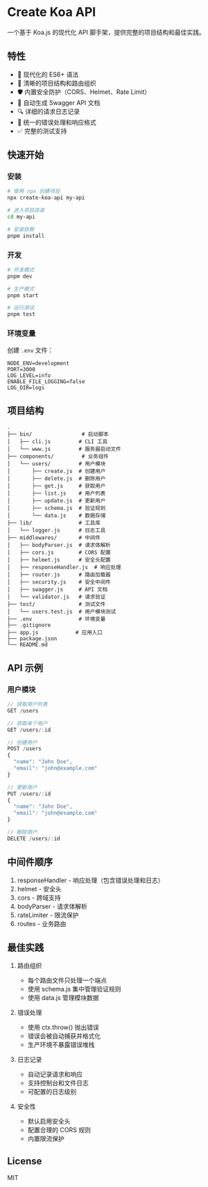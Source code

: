 # Create Koa API

一个基于 Koa.js 的现代化 API 脚手架，提供完整的项目结构和最佳实践。

## 特性

- 🚀 现代化的 ES6+ 语法
- 📁 清晰的项目结构和路由组织
- 🛡️ 内置安全防护（CORS、Helmet、Rate Limit）
- 📝 自动生成 Swagger API 文档
- 🔍 详细的请求日志记录
- 🎯 统一的错误处理和响应格式
- ✅ 完整的测试支持

## 快速开始

### 安装

```bash
# 使用 npx 创建项目
npx create-koa-api my-api

# 进入项目目录
cd my-api

# 安装依赖
pnpm install
```

### 开发

```bash
# 开发模式
pnpm dev

# 生产模式
pnpm start

# 运行测试
pnpm test
```

### 环境变量

创建 `.env` 文件：

```env
NODE_ENV=development
PORT=3000
LOG_LEVEL=info
ENABLE_FILE_LOGGING=false
LOG_DIR=logs
```

## 项目结构

```
.
├── bin/                # 启动脚本
│   ├── cli.js         # CLI 工具
│   └── www.js         # 服务器启动文件
├── components/         # 业务组件
│   └── users/         # 用户模块
│       ├── create.js  # 创建用户
│       ├── delete.js  # 删除用户
│       ├── get.js     # 获取用户
│       ├── list.js    # 用户列表
│       ├── update.js  # 更新用户
│       ├── schema.js  # 验证规则
│       └── data.js    # 数据存储
├── lib/               # 工具库
│   └── logger.js      # 日志工具
├── middlewares/       # 中间件
│   ├── bodyParser.js  # 请求体解析
│   ├── cors.js        # CORS 配置
│   ├── helmet.js      # 安全头配置
│   ├── responseHandler.js  # 响应处理
│   ├── router.js      # 路由加载器
│   ├── security.js    # 安全中间件
│   ├── swagger.js     # API 文档
│   └── validator.js   # 请求验证
├── test/              # 测试文件
│   └── users.test.js  # 用户模块测试
├── .env               # 环境变量
├── .gitignore
├── app.js            # 应用入口
├── package.json
└── README.md
```

## API 示例

### 用户模块

```javascript
// 获取用户列表
GET /users

// 获取单个用户
GET /users/:id

// 创建用户
POST /users
{
  "name": "John Doe",
  "email": "john@example.com"
}

// 更新用户
PUT /users/:id
{
  "name": "John Doe",
  "email": "john@example.com"
}

// 删除用户
DELETE /users/:id
```

## 中间件顺序

1. responseHandler - 响应处理（包含错误处理和日志）
2. helmet - 安全头
3. cors - 跨域支持
4. bodyParser - 请求体解析
5. rateLimiter - 限流保护
6. routes - 业务路由

## 最佳实践

1. 路由组织
   - 每个路由文件只处理一个端点
   - 使用 schema.js 集中管理验证规则
   - 使用 data.js 管理模块数据

2. 错误处理
   - 使用 ctx.throw() 抛出错误
   - 错误会被自动捕获并格式化
   - 生产环境不暴露错误堆栈

3. 日志记录
   - 自动记录请求和响应
   - 支持控制台和文件日志
   - 可配置的日志级别

4. 安全性
   - 默认启用安全头
   - 配置合理的 CORS 规则
   - 内置限流保护

## License

MIT

